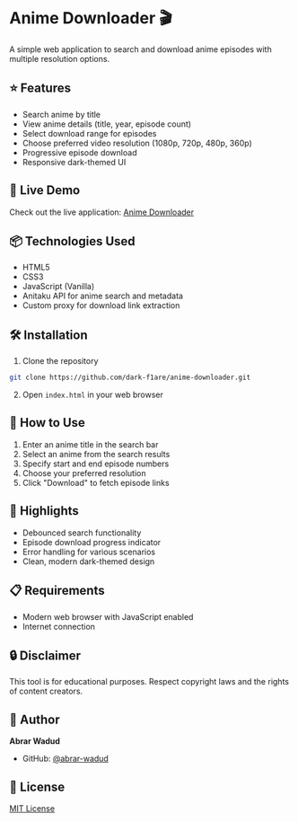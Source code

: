 # Anime Downloader 🎬

A simple web application to search and download anime episodes with multiple resolution options.

## ⭐ Features

- Search anime by title
- View anime details (title, year, episode count)
- Select download range for episodes
- Choose preferred video resolution (1080p, 720p, 480p, 360p)
- Progressive episode download
- Responsive dark-themed UI

## 🚀 Live Demo

Check out the live application: [Anime Downloader](https://dark-f1are.github.io/anime-downloader/)

## 📦 Technologies Used

- HTML5
- CSS3
- JavaScript (Vanilla)
- Anitaku API for anime search and metadata
- Custom proxy for download link extraction

## 🛠 Installation

1. Clone the repository
```bash
git clone https://github.com/dark-f1are/anime-downloader.git
```

2. Open `index.html` in your web browser

## 🤔 How to Use

1. Enter an anime title in the search bar
2. Select an anime from the search results
3. Specify start and end episode numbers
4. Choose your preferred resolution
5. Click "Download" to fetch episode links

## 🌈 Highlights

- Debounced search functionality
- Episode download progress indicator
- Error handling for various scenarios
- Clean, modern dark-themed design

## 📋 Requirements

- Modern web browser with JavaScript enabled
- Internet connection

## 🔒 Disclaimer

This tool is for educational purposes. Respect copyright laws and the rights of content creators.

## 👤 Author

**Abrar Wadud**
- GitHub: [@abrar-wadud](https://github.com/abrar-wadud)

## 📝 License

[MIT License](https://opensource.org/licenses/MIT)
